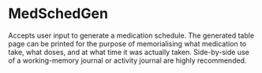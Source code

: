 # MedSchedGen
Accepts user input to generate a medication schedule. The generated table page can be printed for the purpose of memorialising what medication to take, what doses, and at what time it was actually taken. Side-by-side use of a working-memory journal or activity journal are highly recommended.
